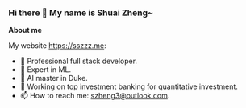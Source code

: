 ### Hi there 👋  My name is Shuai Zheng~
<!-- <div id="resumes">
  <a href="https://sszzz.me">
    <img src="https://img.shields.io/badge/Portfolio-%23000000.svg?style=for-the-badge&logo=firefox&logoColor=#FF7139" alt="website Badge"/>
  </a>
</div> -->


**About me**

My website https://sszzz.me:

- 🔭 Professional full stack developer. 
- 🌱 Expert in ML.
- 🤔 AI master in Duke.
- 💬 Working on top investment banking for quantitative investment.
- 📫 How to reach me: szheng3@outlook.com.






<!-- 
<img height="180em" src="https://github-readme-stats.vercel.app/api?username=szheng3&show_icons=true&hide_border=true&&count_private=true&include_all_commits=true" />
[![Top Langs](https://github-readme-stats.vercel.app/api/top-langs/?username=szheng3&layout=compact&theme=vision-friendly-dark)](https://github.com/anuraghazra/github-readme-stats)

 -->
